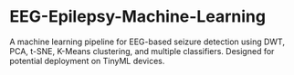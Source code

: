 # EEG-Epilepsy-Machine-Learning
A machine learning pipeline for EEG-based seizure detection using DWT, PCA, t-SNE, K-Means clustering, and multiple classifiers. Designed for potential deployment on TinyML devices.
